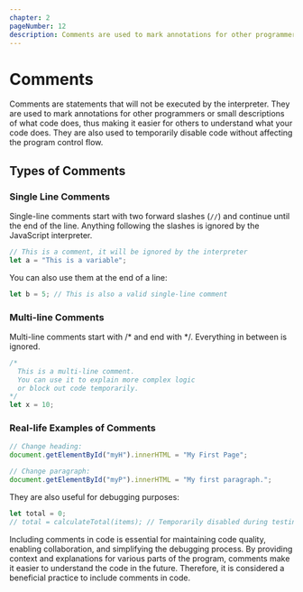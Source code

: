 ```yaml
---
chapter: 2
pageNumber: 12
description: Comments are used to mark annotations for other programmers or small descriptions about the code that helps others to understand it. These statement are not executed by the interpreter.
---
```


# Comments

Comments are statements that will not be executed by the interpreter. They are used to mark annotations for other programmers or small descriptions of what code does, thus making it easier for others to understand what your code does. They are also used to temporarily disable code without affecting the program control flow.

## Types of Comments

### Single Line Comments

Single-line comments start with two forward slashes (`//`) and continue until the end of the line. Anything following the slashes is ignored by the JavaScript interpreter.

```javascript
// This is a comment, it will be ignored by the interpreter
let a = "This is a variable";
```

You can also use them at the end of a line:

```javascript
let b = 5; // This is also a valid single-line comment
```

### Multi-line Comments
Multi-line comments start with /* and end with */. Everything in between is ignored.

```javascript
/*
  This is a multi-line comment.
  You can use it to explain more complex logic
  or block out code temporarily.
*/
let x = 10;
```

### Real-life Examples of Comments
```javascript
// Change heading:
document.getElementById("myH").innerHTML = "My First Page";

// Change paragraph:
document.getElementById("myP").innerHTML = "My first paragraph.";
```

They are also useful for debugging purposes:

```javascript
let total = 0;
// total = calculateTotal(items); // Temporarily disabled during testing
```

Including comments in code is essential for maintaining code quality, enabling collaboration, and simplifying the debugging process. By providing context and explanations for various parts of the program, comments make it easier to understand the code in the future. Therefore, it is considered a beneficial practice to include comments in code.